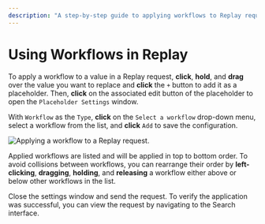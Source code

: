```yaml
---
description: "A step-by-step guide to applying workflows to Replay requests in Caido for dynamic value modification and automated request processing."
---
```


# Using Workflows in Replay

To apply a workflow to a value in a Replay request, **click**, **hold**, and **drag** over the value you want to replace and **click** the `+` button to add it as a placeholder. Then, **click** on the associated edit button <code><Icon icon="fas fa-pen-to-square" /></code> of the placeholder to open the `Placeholder Settings` window.

With `Workflow` as the `Type`, **click** on the `Select a workflow` drop-down menu, select a workflow from the list, and **click** `Add` to save the configuration.

<img alt="Applying a workflow to a Replay request." src="/_images/replay_workflows.png" center/>

Applied workflows are listed and will be applied in top to bottom order. To avoid collisions between workflows, you can rearrange their order by **left-clicking**, **dragging**, **holding**, and **releasing** a workflow either above or below other workflows in the list.

Close the settings window and send the request. To verify the application was successful, you can view the request by navigating to the Search interface.
